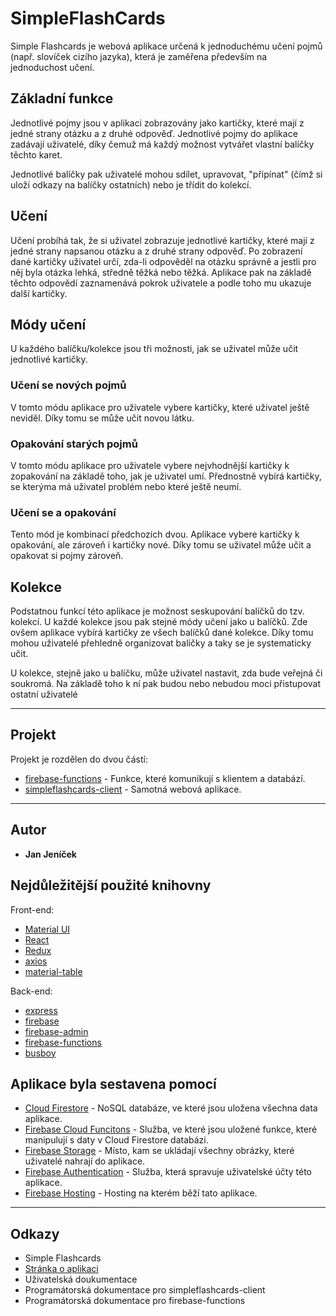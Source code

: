 # SimpleFlashCards

Simple Flashcards je webová aplikace určená k jednoduchému učení pojmů (např. slovíček cizího jazyka), která je zaměřena především na jednoduchost učení.

## Základní funkce

Jednotlivé pojmy jsou v aplikaci zobrazovány jako kartičky, které mají z jedné strany otázku a z druhé odpověď. Jednotlivé pojmy do aplikace zadávají uživatelé, díky čemuž má každý možnost vytvářet vlastní balíčky těchto karet.

Jednotlivé balíčky pak uživatelé mohou sdílet, upravovat, "připínat" (čímž si uloží odkazy na balíčky ostatních) nebo je třídit do kolekcí.

## Učení

Učení probíhá tak, že si uživatel zobrazuje jednotlivé kartičky, které mají z jedné strany napsanou otázku a z druhé strany odpověď. Po zobrazení dané kartičky uživatel určí, zda-li odpověděl na otázku správně a jestli pro něj byla otázka lehká, středně těžká nebo těžká. Aplikace pak na základě těchto odpovědí zaznamenává pokrok uživatele a podle toho mu ukazuje další kartičky.

## Módy učení

U každého balíčku/kolekce jsou tři možnosti, jak se uživatel může učit jednotlivé kartičky.

### Učení se nových pojmů

V tomto módu aplikace pro uživatele vybere kartičky, které uživatel ještě neviděl. Díky tomu se může učit novou látku.

### Opakování starých pojmů

V tomto módu aplikace pro uživatele vybere nejvhodnější kartičky k zopakování na základě toho, jak je uživatel umí. Přednostně vybírá kartičky, se kterýma má uživatel problém nebo které ještě neumí.

### Učení se a opakování

Tento mód je kombinací předchozích dvou. Aplikace vybere kartičky k opakování, ale zároveň i kartičky nové. Díky tomu se uživatel může učit a opakovat si pojmy zároveň.

## Kolekce

Podstatnou funkcí této aplikace je možnost seskupování balíčků do tzv. kolekcí. U každé kolekce jsou pak stejné módy učení jako u balíčků. Zde ovšem aplikace vybírá kartičky ze všech balíčků dané kolekce. Díky tomu mohou uživatelé přehledně organizovat balíčky a taky se je systematicky učit.

U kolekce, stejně jako u balíčku, může uživatel nastavit, zda bude veřejná či soukromá. Na základě toho k ní pak budou nebo nebudou moci přistupovat ostatní uživatelé

---

## Projekt

Projekt je rozdělen do dvou částí:

- [firebase-functions](https://github.com/Morcinus/SimpleFlashCards/tree/master/firebase-functions) - Funkce, které komunikují s klientem a databází.
- [simpleflashcards-client](https://github.com/Morcinus/SimpleFlashCards/tree/master/simpleflashcards-client) - Samotná webová aplikace.

---

## Autor

- **Jan Jeníček**

## Nejdůležitější použité knihovny

Front-end:

- [Material UI](https://material-ui.com/)
- [React](https://reactjs.org/)
- [Redux](https://redux.js.org/)
- [axios](https://www.npmjs.com/package/axios)
- [material-table](https://github.com/mbrn/material-table)

Back-end:

- [express](https://expressjs.com/)
- [firebase](https://www.npmjs.com/package/firebase)
- [firebase-admin](https://www.npmjs.com/package/firebase-admin)
- [firebase-functions](https://www.npmjs.com/package/firebase-functions)
- [busboy](https://www.npmjs.com/package/busboy)

## Aplikace byla sestavena pomocí

- [Cloud Firestore](https://cloud.google.com/firestore) - NoSQL databáze, ve které jsou uložena všechna data aplikace.
- [Firebase Cloud Funcitons](https://firebase.google.com/docs/functions) - Služba, ve které jsou uložené funkce, které manipulují s daty v Cloud Firestore databázi.
- [Firebase Storage](https://firebase.google.com/docs/storage) - Místo, kam se ukládají všechny obrázky, které uživatelé nahrají do aplikace.
- [Firebase Authentication](https://firebase.google.com/docs/auth) - Služba, která spravuje uživatelské účty této aplikace.
- [Firebase Hosting](https://firebase.google.com/docs/hosting) - Hosting na kterém běží tato aplikace.

---

## Odkazy

- Simple Flashcards
- [Stránka o aplikaci](https://morcinus.github.io/SimpleFlashCards/)
- Uživatelská doukumentace
- Programátorská dokumentace pro simpleflashcards-client
- Programátorská dokumentace pro firebase-functions
